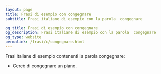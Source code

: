 ```yaml
---
layout: page
title: Frasi di esempio con congegnare 
subtitle: Frasi italiane di esempio con la parola  congegnare

og_title: Frasi di esempio con congegnare 
og_description: Frasi italiane di esempio con la parola  congegnare
og_type: website
permalink: /frasi/c/congegnare.html
---
```


Frasi italiane di esempio contenenti la parola congegnare:


- Cercò di congegnare un piano.
